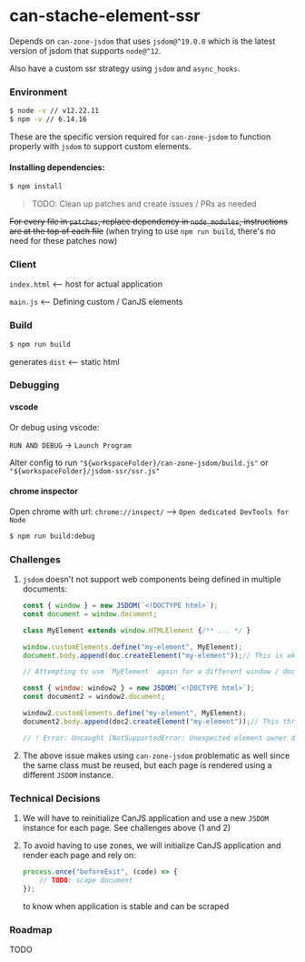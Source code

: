 # can-stache-element-ssr

Depends on `can-zone-jsdom` that uses `jsdom@^19.0.0` which is the latest version of jsdom that supports `node@^12`.

Also have a custom ssr strategy using `jsdom` and `async_hooks`.

### Environment

```bash
$ node -v // v12.22.11
$ npm -v // 6.14.16
```

These are the specific version required for `can-zone-jsdom` to function properly with `jsdom` to support custom elements.

#### Installing dependencies:

```bash
$ npm install
```

> TODO: Clean up patches and create issues / PRs as needed

~~For every file in `patches`, replace dependency in `node_modules`, instructions are at the top of each file~~ (when trying to use `npm run build`, there's no need for these patches now)

### Client

`index.html` <-- host for actual application

`main.js` <-- Defining custom / CanJS elements

### Build

```bash
$ npm run build
```

generates `dist` <-- static html

### Debugging

#### vscode

Or debug using vscode:

`RUN AND DEBUG` -> `Launch Program`

Alter config to run `"${workspaceFolder}/can-zone-jsdom/build.js"` or `"${workspaceFolder}/jsdom-ssr/ssr.js"`

#### chrome inspector

Open chrome with url: `chrome://inspect/` --> `Open dedicated DevTools for Node`

```bash
$ npm run build:debug
```
### Challenges

1. `jsdom` doesn't not support web components being defined in multiple documents:
    ```javascript
    const { window } = new JSDOM(`<!DOCTYPE html>`);
    const document = window.document;

    class MyElement extends window.HTMLElement {/** ... */ }

    window.customElements.define("my-element", MyElement);
    document.body.append(doc.createElement("my-element"));// This is okay

    // Attempting to use `MyElement` again for a different window / document

    const { window: window2 } = new JSDOM(`<!DOCTYPE html>`);
    const document2 = window2.document;

    window2.customElements.define("my-element", MyElement);
    document2.body.append(doc2.createElement("my-element"));// This throws

    // ! Error: Uncaught [NotSupportedError: Unexpected element owner document.]
    ```

2. The above issue makes using `can-zone-jsdom` problematic as well since the same class must be reused, but each page is rendered using a different `JSDOM` instance.

### Technical Decisions

1. We will have to reinitialize CanJS application and use a new `JSDOM` instance for each page. See challenges above (1 and 2)

2. To avoid having to use zones, we will initialize CanJS application and render each page and rely on:
    ```javascript
    process.once("beforeExit", (code) => {
        // TODO: scape document
    });
    ```
    to know when application is stable and can be scraped

### Roadmap

TODO
